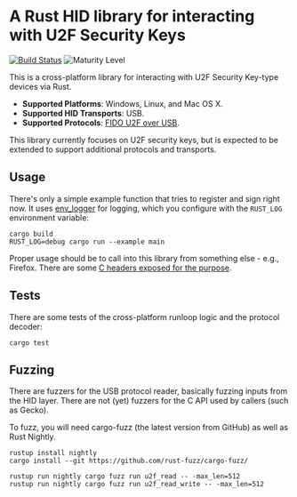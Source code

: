 # A Rust HID library for interacting with U2F Security Keys

[![Build Status](https://travis-ci.org/jcjones/u2f-hid-rs.svg?branch=master)](https://travis-ci.org/jcjones/u2f-hid-rs)
![Maturity Level](https://img.shields.io/badge/maturity-beta-yellow.svg)

This is a cross-platform library for interacting with U2F Security Key-type devices via Rust.

* **Supported Platforms**: Windows, Linux, and Mac OS X.
* **Supported HID Transports**: USB.
* **Supported Protocols**: [FIDO U2F over USB](https://fidoalliance.org/specs/fido-u2f-v1.1-id-20160915/fido-u2f-raw-message-formats-v1.1-id-20160915.html).

This library currently focuses on U2F security keys, but is expected to be extended to
support additional protocols and transports.

## Usage

There's only a simple example function that tries to register and sign right now. It uses
[env_logger](http://rust-lang-nursery.github.io/log/env_logger/) for logging, which you
configure with the `RUST_LOG` environment variable:

```
cargo build
RUST_LOG=debug cargo run --example main
```

Proper usage should be to call into this library from something else - e.g., Firefox. There are
some [C headers exposed for the purpose](u2f-hid-rs/blob/master/src/u2fhid-capi.h).

## Tests

There are some tests of the cross-platform runloop logic and the protocol decoder:

```
cargo test
```

## Fuzzing

There are fuzzers for the USB protocol reader, basically fuzzing inputs from the HID layer.
There are not (yet) fuzzers for the C API used by callers (such as Gecko).

To fuzz, you will need cargo-fuzz (the latest version from GitHub) as well as Rust Nightly.

```
rustup install nightly
cargo install --git https://github.com/rust-fuzz/cargo-fuzz/

rustup run nightly cargo fuzz run u2f_read -- -max_len=512
rustup run nightly cargo fuzz run u2f_read_write -- -max_len=512
```
